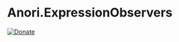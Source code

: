 # Anori.ExpressionObservers


[![Donate](https://img.shields.io/badge/donate-PayPal-yellow.svg)](https://www.paypal.me/AnoriSoft/10)
